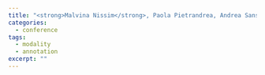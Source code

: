 ```yaml
---
title: "<strong>Malvina Nissim</strong>, Paola Pietrandrea, Andrea Sansò, and Caterina Mauri. Cross-linguistic annotation of modality: a data-driven hierarchical model. In H. Bunt, editor, Proceedings of the ISA-9 Workshop, Potsdam, 2013.</p></li>"
categories: 
  - conference
tags:
  - modality
  - annotation
excerpt: ""
---
```




